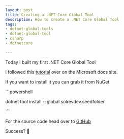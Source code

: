 ```yaml
---
layout: post
title: Creating a .NET Core Global Tool
description: How to create a .NET Core Global Tool
tags:
- dotnet-global-tools
- dotnet-global-tool
- csharp
- dotnetcore

---
```

Today I built my first .NET Core Global Tool

I followed this [tutorial](https://docs.microsoft.com/en-us/dotnet/core/tools/global-tools-how-to-use "tutorial") over on the Microsoft docs site.

If you want to install it you can grab it from NuGet

\`\`\`powershell

dotnet tool install --global solrevdev.seedfolder

\`\`\`

For the source code head over to [GitHub](https://github.com/solrevdev/seedfolder "GitHub")

Success? 🎉